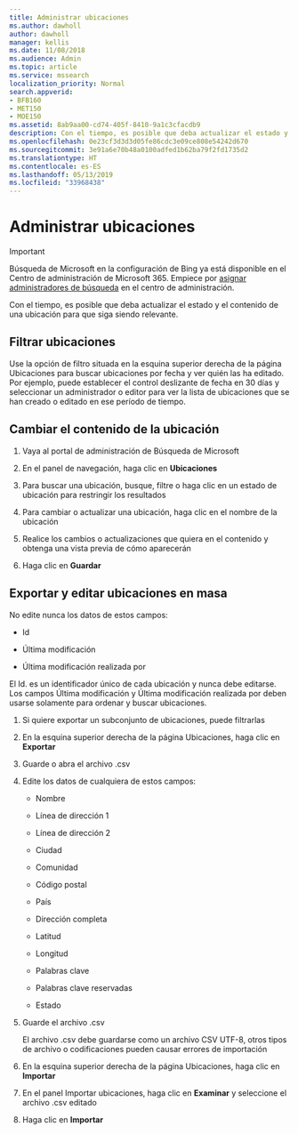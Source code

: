 ```yaml
---
title: Administrar ubicaciones
ms.author: dawholl
author: dawholl
manager: kellis
ms.date: 11/08/2018
ms.audience: Admin
ms.topic: article
ms.service: mssearch
localization_priority: Normal
search.appverid:
- BFB160
- MET150
- MOE150
ms.assetid: 8ab9aa00-cd74-405f-8410-9a1c3cfacdb9
description: Con el tiempo, es posible que deba actualizar el estado y el contenido de una ubicación para que siga siendo relevante.
ms.openlocfilehash: 0e23cf3d3d3d05fe86cdc3e09ce808e54242d670
ms.sourcegitcommit: 3e91a6e70b48a0100adfed1b62ba79f2fd1735d2
ms.translationtype: HT
ms.contentlocale: es-ES
ms.lasthandoff: 05/13/2019
ms.locfileid: "33968438"
---
```

# <a name="manage-locations"></a>Administrar ubicaciones

> [!IMPORTANT]
> Búsqueda de Microsoft en la configuración de Bing ya está disponible en el Centro de administración de Microsoft 365. Empiece por [asignar administradores de búsqueda](https://docs.microsoft.com/es-ES/microsoftsearch/setup-microsoft-search#step-2-assign-search-admin-and-search-editor) en el centro de administración.
    
Con el tiempo, es posible que deba actualizar el estado y el contenido de una ubicación para que siga siendo relevante. 
  
## <a name="filter-locations"></a>Filtrar ubicaciones

Use la opción de filtro situada en la esquina superior derecha de la página Ubicaciones para buscar ubicaciones por fecha y ver quién las ha editado. Por ejemplo, puede establecer el control deslizante de fecha en 30 días y seleccionar un administrador o editor para ver la lista de ubicaciones que se han creado o editado en ese período de tiempo.
  
## <a name="change-location-content"></a>Cambiar el contenido de la ubicación

1. Vaya al portal de administración de Búsqueda de Microsoft
    
2. En el panel de navegación, haga clic en **Ubicaciones**
    
3. Para buscar una ubicación, busque, filtre o haga clic en un estado de ubicación para restringir los resultados
    
4. Para cambiar o actualizar una ubicación, haga clic en el nombre de la ubicación
    
5. Realice los cambios o actualizaciones que quiera en el contenido y obtenga una vista previa de cómo aparecerán 
    
6. Haga clic en **Guardar**
    
## <a name="bulk-export-and-edit-locations"></a>Exportar y editar ubicaciones en masa

No edite nunca los datos de estos campos:
  
- Id
    
- Última modificación
    
- Última modificación realizada por
    
El Id. es un identificador único de cada ubicación y nunca debe editarse. Los campos Última modificación y Última modificación realizada por deben usarse solamente para ordenar y buscar ubicaciones.
  
1. Si quiere exportar un subconjunto de ubicaciones, puede filtrarlas
    
2. En la esquina superior derecha de la página Ubicaciones, haga clic en **Exportar**
    
3. Guarde o abra el archivo .csv
    
4. Edite los datos de cualquiera de estos campos:
    
   - Nombre
    
   - Línea de dirección 1
    
   - Línea de dirección 2
    
   - Ciudad
    
   - Comunidad
    
   - Código postal
    
   - País
    
   - Dirección completa
    
   - Latitud
    
   - Longitud
    
   - Palabras clave
    
   - Palabras clave reservadas
    
   - Estado
    
5. Guarde el archivo .csv

    El archivo .csv debe guardarse como un archivo CSV UTF-8, otros tipos de archivo o codificaciones pueden causar errores de importación
    
6. En la esquina superior derecha de la página Ubicaciones, haga clic en **Importar**
    
7. En el panel Importar ubicaciones, haga clic en **Examinar** y seleccione el archivo .csv editado 
    
8. Haga clic en **Importar**

  

